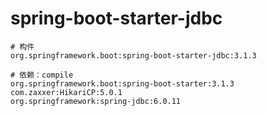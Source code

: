 # spring-boot-starter-jdbc

```
# 构件
org.springframework.boot:spring-boot-starter-jdbc:3.1.3

# 依赖：compile
org.springframework.boot:spring-boot-starter:3.1.3
com.zaxxer:HikariCP:5.0.1
org.springframework:spring-jdbc:6.0.11
```
